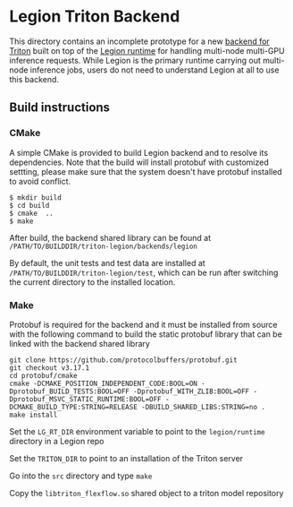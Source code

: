 # Legion Triton Backend

This directory contains an incomplete prototype for a new 
[backend for Triton](https://github.com/triton-inference-server/backend) built on top of the 
[Legion runtime](https://legion.stanford.edu) for handling multi-node multi-GPU inference
requests. While Legion is the primary runtime carrying out multi-node inference jobs, users
do not need to understand Legion at all to use this backend.  

## Build instructions

### CMake

A simple CMake is provided to build Legion backend and to resolve its dependencies.
Note that the build will install protobuf with customized settting, please make sure
that the system doesn't have protobuf installed to avoid conflict.

```
$ mkdir build
$ cd build
$ cmake  ..
$ make
```

After build, the backend shared library can be found at `/PATH/TO/BUILDDIR/triton-legion/backends/legion`

By default, the unit tests and test data are installed at `/PATH/TO/BUILDDIR/triton-legion/test`,
which can be run after switching the current directory to the installed location.

### Make

Protobuf is required for the backend and it must be installed from source with the following command
to build the static protobuf library that can be linked with the backend shared library

```
git clone https://github.com/protocolbuffers/protobuf.git
git checkout v3.17.1
cd protobuf/cmake
cmake -DCMAKE_POSITION_INDEPENDENT_CODE:BOOL=ON -Dprotobuf_BUILD_TESTS:BOOL=OFF -Dprotobuf_WITH_ZLIB:BOOL=OFF -Dprotobuf_MSVC_STATIC_RUNTIME:BOOL=OFF -DCMAKE_BUILD_TYPE:STRING=RELEASE -DBUILD_SHARED_LIBS:STRING=no .
make install
```

Set the `LG_RT_DIR` environment variable to point to the `legion/runtime` directory in a Legion repo

Set the `TRITON_DIR` to point to an installation of the Triton server

Go into the `src` directory and type `make`

Copy the `libtriton_flexflow.so` shared object to a triton model repository
